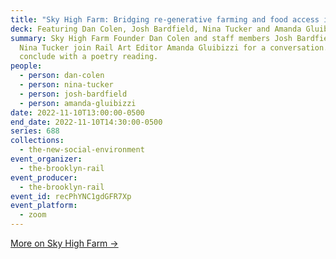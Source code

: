 ```yaml
---
title: "Sky High Farm: Bridging re-generative farming and food access initiatives"
deck: Featuring Dan Colen, Josh Bardfield, Nina Tucker and Amanda Gluibizzi
summary: Sky High Farm Founder Dan Colen and staff members Josh Bardfield and
  Nina Tucker join Rail Art Editor Amanda Gluibizzi for a conversation. We
  conclude with a poetry reading.
people:
  - person: dan-colen
  - person: nina-tucker
  - person: josh-bardfield
  - person: amanda-gluibizzi
date: 2022-11-10T13:00:00-0500
end_date: 2022-11-10T14:30:00-0500
series: 688
collections:
  - the-new-social-environment
event_organizer:
  - the-brooklyn-rail
event_producer:
  - the-brooklyn-rail
event_id: recPhYNC1gdGFR7Xp
event_platform:
  - zoom
---
```

[M﻿ore on Sky High Farm →](https://skyhighfarm.org/)